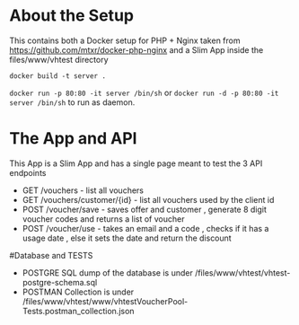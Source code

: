 

# About the Setup 

This contains both a Docker setup for PHP + Nginx taken from https://github.com/mtxr/docker-php-nginx and a Slim App inside the files/www/vhtest directory

`docker build -t server .`

`docker run -p 80:80 -it server /bin/sh` or `docker run -d -p 80:80 -it server /bin/sh` to run as daemon.

# The App and API

This App is a Slim App and has a single page meant to test the 3 API endpoints

* GET /vouchers - list all vouchers 
* GET /vouchers/customer/{id} - list all vouchers used by  the client id
* POST /voucher/save - saves offer and customer , generate 8 digit voucher codes and returns a list of voucher
* POST /voucher/use - takes an email and a code , checks if it has a usage date , else it sets the date and return the discount

#Database and TESTS

* POSTGRE SQL dump of the database is under /files/www/vhtest/vhtest-postgre-schema.sql
* POSTMAN Collection is under  /files/www/vhtest/www/vhtestVoucherPool-Tests.postman_collection.json
